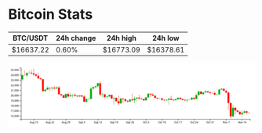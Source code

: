 # Bitcoin Stats

BTC/USDT|24h change|24h high|24h low|
|---|---|---|---|
|$16637.22|0.60%|$16773.09|$16378.61|

<img src="./chart.svg">
